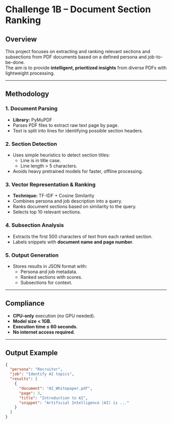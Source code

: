 # Challenge 1B – Document Section Ranking

## **Overview**
This project focuses on extracting and ranking relevant sections and subsections from PDF documents based on a defined persona and job-to-be-done.  
The aim is to provide **intelligent, prioritized insights** from diverse PDFs with lightweight processing.

---

## **Methodology**

### **1. Document Parsing**
- **Library:** PyMuPDF
- Parses PDF files to extract raw text page by page.
- Text is split into lines for identifying possible section headers.

### **2. Section Detection**
- Uses simple heuristics to detect section titles:
  - Line is in title case.
  - Line length > 5 characters.
- Avoids heavy pretrained models for faster, offline processing.

### **3. Vector Representation & Ranking**
- **Technique:** TF-IDF + Cosine Similarity
- Combines persona and job description into a query.
- Ranks document sections based on similarity to the query.
- Selects top 10 relevant sections.

### **4. Subsection Analysis**
- Extracts the first 500 characters of text from each ranked section.
- Labels snippets with **document name and page number**.

### **5. Output Generation**
- Stores results in JSON format with:
  - Persona and job metadata.
  - Ranked sections with scores.
  - Subsections for context.

---

## **Compliance**
- **CPU-only** execution (no GPU needed).
- **Model size < 1GB.**
- **Execution time ≤ 60 seconds**.
- **No internet access required**.

---

## **Output Example**
```json
{
  "persona": "Recruiter",
  "job": "Identify AI topics",
  "results": [
    {
      "document": "AI_Whitepaper.pdf",
      "page": 3,
      "title": "Introduction to AI",
      "snippet": "Artificial Intelligence (AI) is ..."
    }
  ]
}
